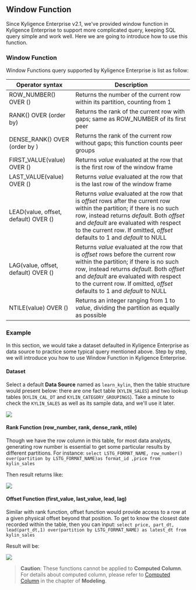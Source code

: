 ## Window Function
Since Kyligence Enterprise v2.1, we've provided window function in Kyligence Enterprise to support more complicated query, keeping SQL query simple and work well. Here we are going to introduce how to use this function.

### Window Function

Window Functions query supported by Kyligence Enterprise is list as follow:

| Operator syntax                      | Description                              |
| ------------------------------------ | ---------------------------------------- |
| ROW_NUMBER() OVER ()                 | Returns the number of the current row within its partition, counting from 1 |
| RANK() OVER (order by)               | Returns the rank of the current row with gaps; same as ROW_NUMBER of its first peer |
| DENSE_RANK() OVER (order by )        | Returns the rank of the current row without gaps; this function counts peer groups |
| FIRST_VALUE(value) OVER ()           | Returns *value* evaluated at the row that is the first row of the window frame |
| LAST_VALUE(value) OVER ()            | Returns *value* evaluated at the row that is the last row of the window frame |
| LEAD(value, offset, default) OVER () | Returns *value* evaluated at the row that is *offset* rows after the current row within the partition; if there is no such row, instead returns *default*. Both *offset* and *default* are evaluated with respect to the current row. If omitted, *offset* defaults to 1 and *default* to NULL |
| LAG(value, offset, default) OVER ()  | Returns *value* evaluated at the row that is *offset* rows before the current row within the partition; if there is no such row, instead returns *default*. Both *offset* and *default* are evaluated with respect to the current row. If omitted, *offset* defaults to 1 and *default* to NULL |
| NTILE(value) OVER ()                 | Returns an integer ranging from 1 to *value*, dividing the partition as equally as possible |

### Example
In this section, we would take a dataset defaulted in Kyligence Enterprise as data source to practice some typical query mentioned above. Step by step, we will introduce you how to use Window Function in Kyligence Enterprise.

#### Dataset
Select a default **Data Source** named as `learn_kylin`, then the table structure would present below: there are one fact table (`KYLIN_SALES`) and two lookup tables (`KYLIN_CAL_DT` and `KYLIN_CATEGORY_GROUPINGS`). Take a minute to check the `KYLIN_SALES` as well as its sample data, and we'll use it later.

![](images/wd_datasample.png)

#### Rank Function (row_number, rank, dense_rank, ntile)
Though we have the row column in this table, for most data analysts, generating row number is essential to get some particular results by different partitions. For instance: `select LSTG_FORMAT_NAME, row_number() over(partition by LSTG_FORMAT_NAME)as format_id ,price from kylin_sales`

Then result returns like:

![](images/wd_row_number.png)

#### Offset Function (first_value, last_value, lead, lag)
Similar with rank function, offset function would provide access to a row at a given physical offset beyond that position. To get to know the closest date recorded within the table, then you can input: `select price, part_dt, lead(part_dt,1) over(partition by LSTG_FORMAT_NAME) as latest_dt from kylin_sales`

Result will be:

![](images/wd_lead_date.png)

> **Caution**: These functions cannot be applied to **Computed Column**. For details about computed column, please refer to [Computed Column](../../model/computed_column/README.en.md) in the chapter of **Modeling**.
